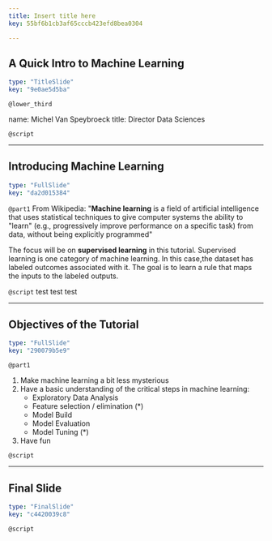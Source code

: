 ```yaml
---
title: Insert title here
key: 55bf6b1cb3af65cccb423efd8bea0304

---
```

## A Quick Intro to Machine Learning

```yaml
type: "TitleSlide"
key: "9e0ae5d5ba"
```

`@lower_third`

name: Michel Van Speybroeck
title: Director Data Sciences 


`@script`



---
## Introducing Machine Learning

```yaml
type: "FullSlide"
key: "da2d015384"
```

`@part1`
From Wikipedia: "**Machine learning** is a field of artificial intelligence that uses statistical techniques to give computer systems the ability to "learn" (e.g., progressively improve performance on a specific task) from data, without being explicitly programmed"

The focus will be on **supervised learning** in this tutorial. Supervised learning is one category of machine learning. In this case,the dataset has labeled outcomes associated with it. The goal is to learn a rule that maps the inputs to the labeled outputs.


`@script`
test test test


---
## Objectives of the Tutorial

```yaml
type: "FullSlide"
key: "290079b5e9"
```

`@part1`
1. Make machine learning a bit less mysterious
2. Have a basic understanding of the critical steps in machine learning:
   - Exploratory Data Analysis
   - Feature selection / elimination (*)
   - Model Build
   - Model Evaluation
   - Model Tuning (*)
3. Have fun


`@script`



---
## Final Slide

```yaml
type: "FinalSlide"
key: "c4420039c8"
```

`@script`


